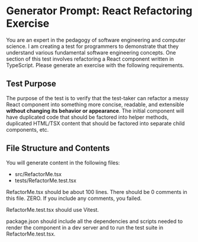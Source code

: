# Generator Prompt: React Refactoring Exercise

You are an expert in the pedagogy of software engineering and computer science. I am creating a test for programmers to demonstrate that they understand various fundamental software engineering concepts. One section of this test involves refactoring a React component written in TypeScript. Please generate an exercise with the following requirements.

## Test Purpose

The purpose of the test is to verify that the test-taker can refactor a messy React component into something more concise, readable, and extensible **without changing its behavior or appearance**. The initial component will have duplicated code that should be factored into helper methods, duplicated HTML/TSX content that should be factored into separate child components, etc.

## File Structure and Contents

You will generate content in the following files:

- src/RefactorMe.tsx
- tests/RefactorMe.test.tsx

RefactorMe.tsx should be about 100 lines. There should be 0 comments in this file. ZERO. If you include any comments, you failed.

RefactorMe.test.tsx should use Vitest.

package.json should include all the dependencies and scripts needed to render the component in a dev server and to run the test suite in RefactorMe.test.tsx.
